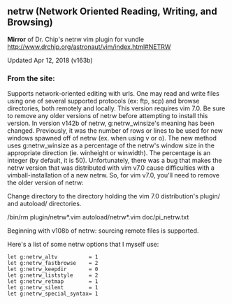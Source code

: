 ## netrw (Network Oriented Reading, Writing, and Browsing) ##
__Mirror__ of Dr. Chip's netrw vim plugin for vundle
http://www.drchip.org/astronaut/vim/index.html#NETRW

Updated Apr 12, 2018 (v163b)

### From the site: ###
Supports network-oriented editing with urls. One may read and write files using one of several supported protocols
(ex: ftp, scp) and browse directories, both remotely and locally. This version requires vim 7.0.
Be sure to remove any older versions of netrw before attempting to install this version. In version v142b of netrw,
g:netrw_winsize's meaning has been changed. Previously, it was the number of rows or lines to be used for new windows
spawned off of netrw (ex. when using v or o). The new method uses g:netrw_winsize as a percentage of the netrw's
window size in the appropriate direction (ie. winheight or winwidth). The percentage is an integer (by default, it is 50).
Unfortunately, there was a bug that makes the netrw version that was distributed with vim v7.0 cause difficulties with a
vimball-installation of a new netrw. So, for vim v7.0, you'll need to remove the older version of netrw:

Change directory to the directory holding the vim 7.0 distribution's plugin/ and autoload/ directories.

/bin/rm plugin/netrw*.vim autoload/netrw*.vim doc/pi_netrw.txt

Beginning with v108b of netrw: sourcing remote files is supported.

Here's a list of some netrw options that I myself use:
```vim
let g:netrw_altv          = 1
let g:netrw_fastbrowse    = 2
let g:netrw_keepdir       = 0
let g:netrw_liststyle     = 2
let g:netrw_retmap        = 1
let g:netrw_silent        = 1
let g:netrw_special_syntax= 1
```
